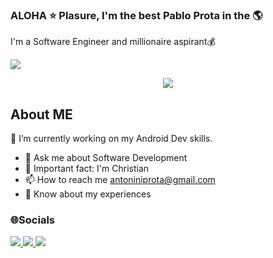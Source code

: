 ### ALOHA ⭐ Plasure, I'm the best Pablo Prota in the 🌎

I'm a Software Engineer and millionaire aspirant💰

![](https://img.shields.io/github/followers/PabloProta?style=social)

<div align="center">
 <img src="https://github-readme-stats-git-masterrstaa-rickstaa.vercel.app/api?username=PabloProta"/>
</div>


## About ME

 🔭 I’m currently working on my Android Dev skills.
- 💬 Ask me about Software Development
- 👏 Important fact: I'm Christian 
- 📫 How to reach me [antoniniprota@gmail.com](antoniniprota@gmail.com)
- 📃 Know about my experiences 


### 🌐Socials
<div>
  <a href="https://www.linkedin.com/in/pablo-ap-939623178/">
  <img src="https://img.shields.io/badge/LinkedIn-0077B5?style=for-the-badge&logo=linkedin&logoColor=white" />
  </a>
  <a href="https://www.instagram.com/protageek/">
  <img src="https://img.shields.io/badge/Instagram-E4405F?style=for-the-badge&logo=instagram&logoColor=white" />
  </a>
  <a href="https://medium.com/@antoniniprota">
  <img src="https://img.shields.io/badge/Medium-12100E?style=for-the-badge&logo=medium&logoColor=white" />
  </a>
</div>


<!--
**PabloProta/PabloProta** is a ✨ _special_ ✨ repository because its `README.md` (this file) appears on your GitHub profile.





Here are some ideas to get you started:

- 🔭 I’m currently working on ...
- 🌱 I’m currently learning ...
- 👯 I’m looking to collaborate on ...
- 🤔 I’m looking for help with ...
- 💬 Ask me about ...
- 📫 How to reach me: ...
- 😄 Pronouns: ...
- ⚡ Fun fact: ...
-->
